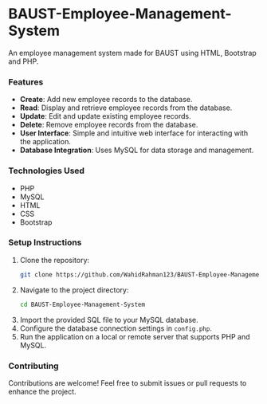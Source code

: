 # BAUST-Employee-Management-System
An employee management system made for BAUST using HTML, Bootstrap and PHP.

### Features

- **Create**: Add new employee records to the database.
- **Read**: Display and retrieve employee records from the database.
- **Update**: Edit and update existing employee records.
- **Delete**: Remove employee records from the database.
- **User Interface**: Simple and intuitive web interface for interacting with the application.
- **Database Integration**: Uses MySQL for data storage and management.

### Technologies Used

- PHP
- MySQL
- HTML
- CSS
- Bootstrap

### Setup Instructions

1. Clone the repository:
    ```sh
    git clone https://github.com/WahidRahman123/BAUST-Employee-Management-System.git
    ```
2. Navigate to the project directory:
    ```sh
    cd BAUST-Employee-Management-System
    ```
3. Import the provided SQL file to your MySQL database.
4. Configure the database connection settings in `config.php`.
5. Run the application on a local or remote server that supports PHP and MySQL.

### Contributing

Contributions are welcome! Feel free to submit issues or pull requests to enhance the project.

